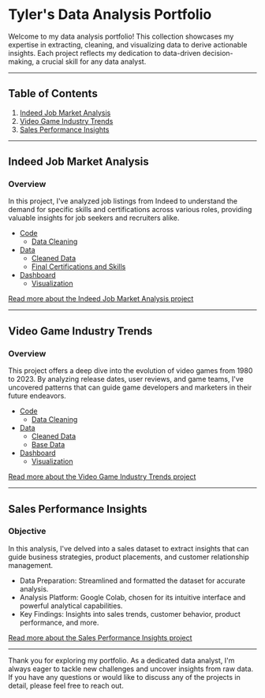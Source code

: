 # Tyler's Data Analysis Portfolio

Welcome to my data analysis portfolio! This collection showcases my expertise in extracting, cleaning, and visualizing data to derive actionable insights. Each project reflects my dedication to data-driven decision-making, a crucial skill for any data analyst.

---

## Table of Contents

1. [Indeed Job Market Analysis](#indeed-job-market-analysis)
2. [Video Game Industry Trends](#video-game-industry-trends)
3. [Sales Performance Insights](#sales-performance-insights)

---

## Indeed Job Market Analysis

### Overview

In this project, I've analyzed job listings from Indeed to understand the demand for specific skills and certifications across various roles, providing valuable insights for job seekers and recruiters alike.

- [Code](./Project%201/code)
  - [Data Cleaning](./Project%201/code/cleaned_files_code.py)
- [Data](./Project%201/data)
  - [Cleaned Data](./Project%201/data/cleaned_data.csv)
  - [Final Certifications and Skills](./Project%201/data/final_certifications_skills.csv)
- [Dashboard](./Project%201/dashboard)
  - [Visualization](./Project%201/images/Indeed_Analysis_Dashboard.png)

[Read more about the Indeed Job Market Analysis project](#indeed-job-market-analysis)

---

## Video Game Industry Trends

### Overview

This project offers a deep dive into the evolution of video games from 1980 to 2023. By analyzing release dates, user reviews, and game teams, I've uncovered patterns that can guide game developers and marketers in their future endeavors.

- [Code](./Project%202/code)
  - [Data Cleaning](./Project%202/code/gamesovertime_code.py)
- [Data](./Project%202/data)
  - [Cleaned Data](./Project%202/data/cleaned_gamesovertime.csv)
  - [Base Data](./Project%202/data/gamesovertime_base.csv)
- [Dashboard](./Project%202/dashboard)
  - [Visualization](./Project%202/dashboard/gamesovertime.pdf)

[Read more about the Video Game Industry Trends project](#video-game-industry-trends)

---

## Sales Performance Insights

### Objective

In this analysis, I've delved into a sales dataset to extract insights that can guide business strategies, product placements, and customer relationship management.

- Data Preparation: Streamlined and formatted the dataset for accurate analysis.
- Analysis Platform: Google Colab, chosen for its intuitive interface and powerful analytical capabilities.
- Key Findings: Insights into sales trends, customer behavior, product performance, and more.

[Read more about the Sales Performance Insights project](#sales-performance-insights)

---

Thank you for exploring my portfolio. As a dedicated data analyst, I'm always eager to tackle new challenges and uncover insights from raw data. If you have any questions or would like to discuss any of the projects in detail, please feel free to reach out.
